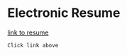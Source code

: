 # Electronic Resume
[link to resume](https://adehenryomooba.github.io/adehenry-e-resume)
```
Click link above

```